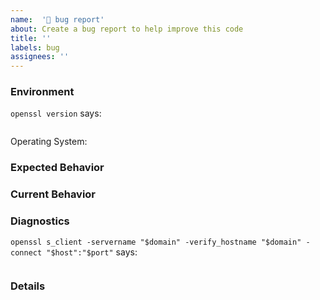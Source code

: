 ```yaml
---
name:  '🐞 bug report'
about: Create a bug report to help improve this code
title: ''
labels: bug
assignees: ''
---
```


### Environment

`openssl version` says:

```

```

Operating System: <!--- OS you are using to run the script  -->

### Expected Behavior

<!--- What should happen -->

### Current Behavior

<!--- What happens instead -->

### Diagnostics

<!--
$domain    TLS/SSL certificate domain name
$host      host address, usually the same as `$domain`
$port      port to check TLS/SSL, usually 443

Note: please run the diagnostics command from the same host where the bug occurs.
-->

`openssl s_client -servername "$domain" -verify_hostname "$domain" -connect "$host":"$port"` says:

```

```

### Details

<!--- Anything else you think is important -->
